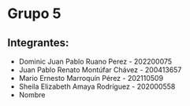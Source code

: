 # Grupo 5

## Integrantes:
* Dominic Juan Pablo Ruano Perez - 202200075
* Juan Pablo Renato Montúfar Chávez - 200413657
* Mario Ernesto Marroquín Pérez - 202110509
* Sheila Elizabeth Amaya Rodríguez - 202000558
* Nombre

